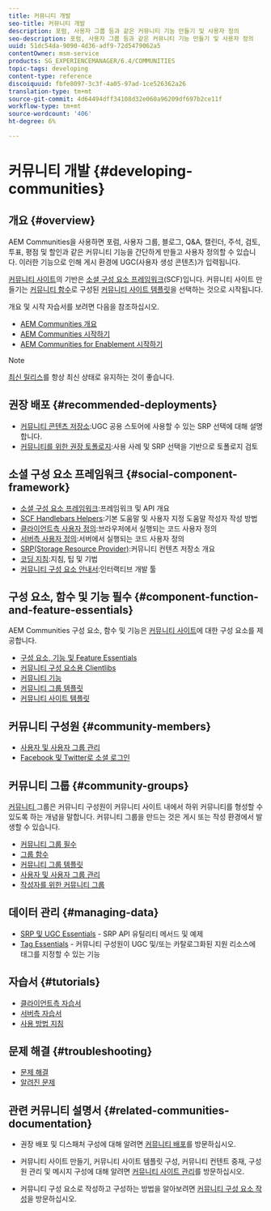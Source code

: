 ```yaml
---
title: 커뮤니티 개발
seo-title: 커뮤니티 개발
description: 포럼, 사용자 그룹 등과 같은 커뮤니티 기능 만들기 및 사용자 정의
seo-description: 포럼, 사용자 그룹 등과 같은 커뮤니티 기능 만들기 및 사용자 정의
uuid: 51dc54da-9090-4d36-adf9-72d5479062a5
contentOwner: msm-service
products: SG_EXPERIENCEMANAGER/6.4/COMMUNITIES
topic-tags: developing
content-type: reference
discoiquuid: fbfe8097-3c3f-4a05-97ad-1ce526362a26
translation-type: tm+mt
source-git-commit: 4d64494dff34108d32e060a96209df697b2ce11f
workflow-type: tm+mt
source-wordcount: '406'
ht-degree: 6%

---
```



# 커뮤니티 개발 {#developing-communities}

## 개요 {#overview}

AEM Communities을 사용하면 포럼, 사용자 그룹, 블로그, Q&amp;A, 캘린더, 주석, 검토, 투표, 평점 및 할인과 같은 커뮤니티 기능을 간단하게 만들고 사용자 정의할 수 있습니다. 이러한 기능으로 인해 게시 환경에 UGC(사용자 생성 콘텐츠)가 입력됩니다.

[커뮤니티 사이트](overview.md#communitiessites)의 기반은 [소셜 구성 요소 프레임워크](scf.md)(SCF)입니다. 커뮤니티 사이트 만들기는 [커뮤니티 함수](functions.md)로 구성된 [커뮤니티 사이트 템플릿](sites-console.md)을 선택하는 것으로 시작됩니다.

개요 및 시작 자습서를 보려면 다음을 참조하십시오.

* [AEM Communities 개요](overview.md)
* [AEM Communities 시작하기](getting-started.md)
* [AEM Communities for Enablement 시작하기](getting-started-enablement.md)

>[!NOTE]
>
>[최신 릴리스](deploy-communities.md#latest-releases)를 항상 최신 상태로 유지하는 것이 좋습니다.

## 권장 배포 {#recommended-deployments}

* [커뮤니티 콘텐츠 저장소](working-with-srp.md):UGC 공용 스토어에 사용할 수 있는 SRP 선택에 대해 설명합니다.
* [커뮤니티를 위한 권장 토폴로지](topologies.md):사용 사례 및 SRP 선택을 기반으로 토폴로지 검토

## 소셜 구성 요소 프레임워크 {#social-component-framework}

* [소셜 구성 요소 프레임워크](scf.md):프레임워크 및 API 개요
* [SCF Handlebars Helpers](handlebars-helpers.md):기본 도움말 및 사용자 지정 도움말 작성자 작성 방법
* [클라이언트측 사용자 정의](client-customize.md):브라우저에서 실행되는 코드 사용자 정의
* [서버측 사용자 정의](server-customize.md):서버에서 실행되는 코드 사용자 정의
* [SRP(Storage Resource Provider)](srp.md):커뮤니티 컨텐츠 저장소 개요
* [코딩 지침](code-guide.md):지침, 팁 및 기법
* [커뮤니티 구성 요소 안내서](components-guide.md):인터랙티브 개발 툴

## 구성 요소, 함수 및 기능 필수 {#component-function-and-feature-essentials}

AEM Communities 구성 요소, 함수 및 기능은 [커뮤니티 사이트](sites-console.md)에 대한 구성 요소를 제공합니다.

* [구성 요소, 기능 및 Feature Essentials](essentials.md)
* [커뮤니티 구성 요소용 Clientlibs](clientlibs.md)
* [커뮤니티 기능](functions.md)
* [커뮤니티 그룹 템플릿](tools-groups.md)
* [커뮤니티 사이트 템플릿](sites.md)

## 커뮤니티 구성원 {#community-members}

* [사용자 및 사용자 그룹 관리](users.md)
* [Facebook 및 Twitter로 소셜 로그인](social-login.md)

## 커뮤니티 그룹 {#community-groups}

[커뮤니티 ](overview.md#communitygroups) 그룹은 커뮤니티 구성원이 커뮤니티 사이트 내에서 하위 커뮤니티를 형성할 수 있도록 하는 개념을 말합니다. 커뮤니티 그룹을 만드는 것은 게시 또는 작성 환경에서 발생할 수 있습니다.

* [커뮤니티 그룹 필수](essentials-groups.md)
* [그룹 함수](functions.md#groups-function)
* [커뮤니티 그룹 템플릿](tools-groups.md)
* [사용자 및 사용자 그룹 관리](users.md)
* [작성자를 위한 커뮤니티 그룹](creating-groups.md)

## 데이터 관리 {#managing-data}

* [SRP 및 UGC Essentials](srp-and-ugc.md) - SRP API 유틸리티 메서드 및 예제
* [Tag Essentials](tag.md)  - 커뮤니티 구성원이 UGC 및/또는 카탈로그화된 지원 리소스에 태그를 지정할 수 있는 기능

## 자습서 {#tutorials}

* [클라이언트측 자습서](tutorials.md#client-side-customization)
* [서버측 자습서](tutorials.md#server-side-customization)
* [사용 방법 지침](tutorials.md#how-to-instructions)

## 문제 해결 {#troubleshooting}

* [문제 해결](troubleshooting.md)
* [알려진 문제](/help/release-notes/known-issues.md)

## 관련 커뮤니티 설명서 {#related-communities-documentation}

* 권장 배포 및 디스패처 구성에 대해 알려면 [커뮤니티 배포](deploy-communities.md)를 방문하십시오.

* 커뮤니티 사이트 만들기, 커뮤니티 사이트 템플릿 구성, 커뮤니티 컨텐트 중재, 구성원 관리 및 메시지 구성에 대해 알려면 [커뮤니티 사이트 관리](administer-landing.md)를 방문하십시오.

* 커뮤니티 구성 요소로 작성하고 구성하는 방법을 알아보려면 [커뮤니티 구성 요소 작성](author-communities.md)을 방문하십시오.


